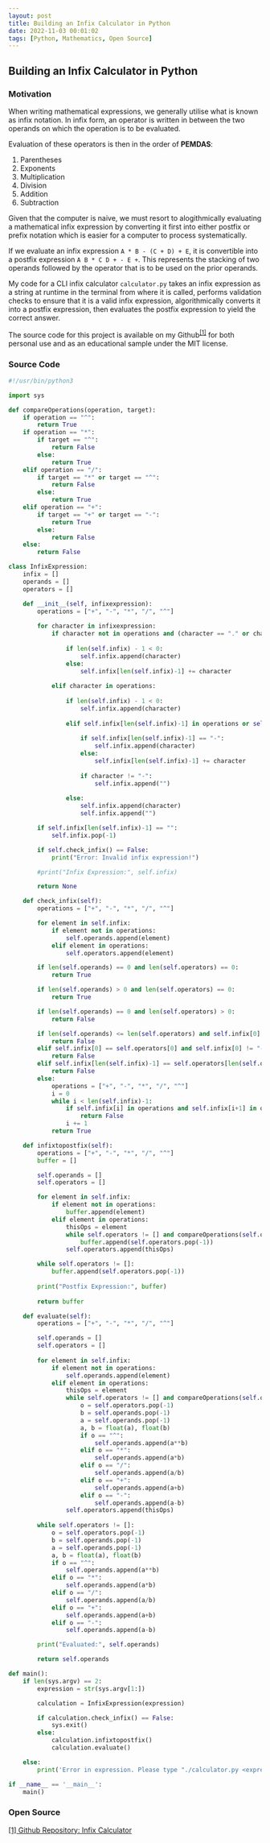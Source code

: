 ```yaml
---
layout: post
title: Building an Infix Calculator in Python
date: 2022-11-03 00:01:02
tags: [Python, Mathematics, Open Source]
---
```

## Building an Infix Calculator in Python

### Motivation

When writing mathematical expressions, we generally utilise what is known as infix notation. In infix form, an operator is written in between the two operands on which the operation is to be evaluated.

Evaluation of these operators is then in the order of **PEMDAS**:
1. Parentheses
2. Exponents
3. Multiplication
4. Division
5. Addition
6. Subtraction

Given that the computer is naive, we must resort to alogithmically evaluating a mathematical infix expression by converting it first into either postfix or prefix notation which is easier for a computer to process systematically.

If we evaluate an infix expression `A * B - (C + D) + E`, it is convertible into a postfix expression `A B * C D + - E +`. This represents the stacking of two operands followed by the operator that is to be used on the prior operands.

My code for a CLI infix calculator `calculator.py` takes an infix expression as a string at runtime in the terminal from where it is called, performs validation checks to ensure that it is a valid infix expression, algorithmically converts it into a postfix expression, then evaluates the postfix expression to yield the correct answer.

The source code for this project is available on my Github<sup>[[1]](https://github.com/sajidsarker/infix-calculator)</sup> for both personal use and as an educational sample under the MIT license.

### Source Code

```python
#!/usr/bin/python3

import sys

def compareOperations(operation, target):
    if operation == "^":
        return True
    if operation == "*":
        if target == "^":
            return False
        else:
            return True
    elif operation == "/":
        if target == "*" or target == "^":
            return False
        else:
            return True
    elif operation == "+":
        if target == "+" or target == "-":
            return True
        else:
            return False
    else:
        return False

class InfixExpression:
    infix = []
    operands = []
    operators = []

    def __init__(self, infixexpression):
        operations = ["+", "-", "*", "/", "^"]
        
        for character in infixexpression:
            if character not in operations and (character == "." or character.isnumeric()):
                
                if len(self.infix) - 1 < 0:
                    self.infix.append(character)
                else:
                    self.infix[len(self.infix)-1] += character
                    
            elif character in operations:
                
                if len(self.infix) - 1 < 0:
                    self.infix.append(character)
                    
                elif self.infix[len(self.infix)-1] in operations or self.infix[len(self.infix)-1] == "":
                    
                    if self.infix[len(self.infix)-1] == "-":
                        self.infix.append(character)
                    else:
                        self.infix[len(self.infix)-1] += character
                        
                    if character != "-":
                        self.infix.append("")
                        
                else:
                    self.infix.append(character)
                    self.infix.append("")

        if self.infix[len(self.infix)-1] == "":
            self.infix.pop(-1)

        if self.check_infix() == False:
            print("Error: Invalid infix expression!")

        #print("Infix Expression:", self.infix)

        return None

    def check_infix(self):
        operations = ["+", "-", "*", "/", "^"]

        for element in self.infix:
            if element not in operations:
                self.operands.append(element)
            elif element in operations:
                self.operators.append(element)

        if len(self.operands) == 0 and len(self.operators) == 0:
            return True

        if len(self.operands) > 0 and len(self.operators) == 0:
            return True

        if len(self.operands) == 0 and len(self.operators) > 0:
            return False

        if len(self.operands) <= len(self.operators) and self.infix[0] != "-":
            return False
        elif self.infix[0] == self.operators[0] and self.infix[0] != "-":
            return False
        elif self.infix[len(self.infix)-1] == self.operators[len(self.operators)-1]:
            return False
        else:
            operations = ["+", "-", "*", "/", "^"]
            i = 0
            while i < len(self.infix)-1:
                if self.infix[i] in operations and self.infix[i+1] in operations:
                    return False
                i += 1
            return True

    def infixtopostfix(self):
        operations = ["+", "-", "*", "/", "^"]
        buffer = []

        self.operands = []
        self.operators = []

        for element in self.infix:
            if element not in operations:
                buffer.append(element)
            elif element in operations:
                thisOps = element
                while self.operators != [] and compareOperations(self.operators[-1], thisOps) == True:
                    buffer.append(self.operators.pop(-1))
                self.operators.append(thisOps)

        while self.operators != []:
            buffer.append(self.operators.pop(-1))
        
        print("Postfix Expression:", buffer)
        
        return buffer

    def evaluate(self):
        operations = ["+", "-", "*", "/", "^"]

        self.operands = []
        self.operators = []
        
        for element in self.infix:
            if element not in operations:
                self.operands.append(element)
            elif element in operations:
                thisOps = element
                while self.operators != [] and compareOperations(self.operators[-1], thisOps) == True:
                    o = self.operators.pop(-1)
                    b = self.operands.pop(-1)
                    a = self.operands.pop(-1)
                    a, b = float(a), float(b)
                    if o == "^":
                        self.operands.append(a**b)
                    elif o == "*":
                        self.operands.append(a*b)
                    elif o == "/":
                        self.operands.append(a/b)
                    elif o == "+":
                        self.operands.append(a+b)
                    elif o == "-":
                        self.operands.append(a-b)
                self.operators.append(thisOps)
            
        while self.operators != []:
            o = self.operators.pop(-1)
            b = self.operands.pop(-1)
            a = self.operands.pop(-1)
            a, b = float(a), float(b)
            if o == "^":
                self.operands.append(a**b)
            elif o == "*":
                self.operands.append(a*b)
            elif o == "/":
                self.operands.append(a/b)
            elif o == "+":
                self.operands.append(a+b)
            elif o == "-":
                self.operands.append(a-b)

        print("Evaluated:", self.operands)

        return self.operands

def main():
    if len(sys.argv) == 2:
        expression = str(sys.argv[1:])

        calculation = InfixExpression(expression)

        if calculation.check_infix() == False:
            sys.exit()
        else:
            calculation.infixtopostfix()
            calculation.evaluate()

    else:
        print('Error in expression. Please type "./calculator.py <expression>" or "python calculator.py <expression>" with the expression surrounded by quotation marks.')

if __name__ == '__main__':
    main()
```

### Open Source

[[1] Github Repository: Infix Calculator](https://github.com/sajidsarker/infix-calculator)
